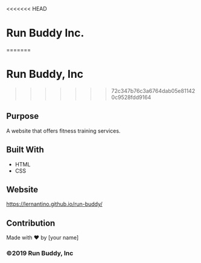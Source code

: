 <<<<<<< HEAD
# Run Buddy Inc.
=======
# Run Buddy, Inc
>>>>>>> 72c347b76c3a6764dab05e811420c9528fdd9164

## Purpose
A website that offers fitness training services. 

## Built With
* HTML
* CSS

## Website
https://lernantino.github.io/run-buddy/

## Contribution
Made with ❤️ by [your name]

### ©️2019 Run Buddy, Inc 
